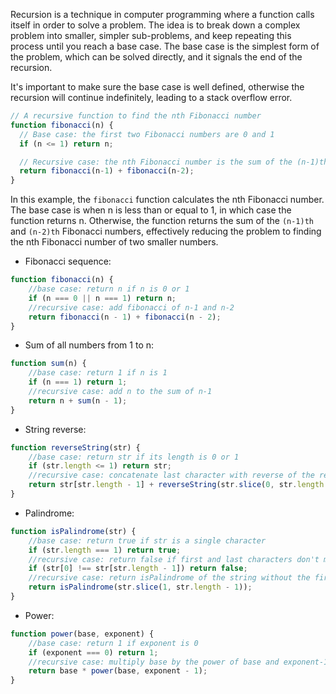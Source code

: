 Recursion is a technique in computer programming where a function calls itself in order to solve a problem. The idea is to break down a complex problem into smaller, simpler sub-problems, and keep repeating this process until you reach a base case. The base case is the simplest form of the problem, which can be solved directly, and it signals the end of the recursion.

<!-- In this example, the `factorial` function calculates the factorial of a given number n. The base case is when n is equal to 1, in which case the function returns 1. Otherwise, the function returns n multiplied by the factorial of `n - 1`, effectively reducing the problem to finding the factorial of a smaller number. This process continues until the base case is reached. -->

It's important to make sure the base case is well defined, otherwise the recursion will continue indefinitely, leading to a stack overflow error.

```js
// A recursive function to find the nth Fibonacci number
function fibonacci(n) {
  // Base case: the first two Fibonacci numbers are 0 and 1
  if (n <= 1) return n;

  // Recursive case: the nth Fibonacci number is the sum of the (n-1)th and (n-2)th numbers
  return fibonacci(n-1) + fibonacci(n-2);
}
```
In this example, the `fibonacci` function calculates the nth Fibonacci number. The base case is when n is less than or equal to 1, in which case the function returns n. Otherwise, the function returns the sum of the `(n-1)th` and `(n-2)th` Fibonacci numbers, effectively reducing the problem to finding the nth Fibonacci number of two smaller numbers.

- Fibonacci sequence:

```js
function fibonacci(n) {
    //base case: return n if n is 0 or 1
    if (n === 0 || n === 1) return n;
    //recursive case: add fibonacci of n-1 and n-2
    return fibonacci(n - 1) + fibonacci(n - 2);
}
```

- Sum of all numbers from 1 to n:

```js
function sum(n) {
    //base case: return 1 if n is 1
    if (n === 1) return 1;
    //recursive case: add n to the sum of n-1
    return n + sum(n - 1);
}
```
- String reverse:

```js
function reverseString(str) {
    //base case: return str if its length is 0 or 1
    if (str.length <= 1) return str;
    //recursive case: concatenate last character with reverse of the rest of the string
    return str[str.length - 1] + reverseString(str.slice(0, str.length - 1));
}
```

- Palindrome:

```js
function isPalindrome(str) {
    //base case: return true if str is a single character
    if (str.length === 1) return true;
    //recursive case: return false if first and last characters don't match
    if (str[0] !== str[str.length - 1]) return false;
    //recursive case: return isPalindrome of the string without the first and last characters
    return isPalindrome(str.slice(1, str.length - 1));
}
```

- Power:

```js
function power(base, exponent) {
    //base case: return 1 if exponent is 0
    if (exponent === 0) return 1;
    //recursive case: multiply base by the power of base and exponent-1
    return base * power(base, exponent - 1);
}
```
